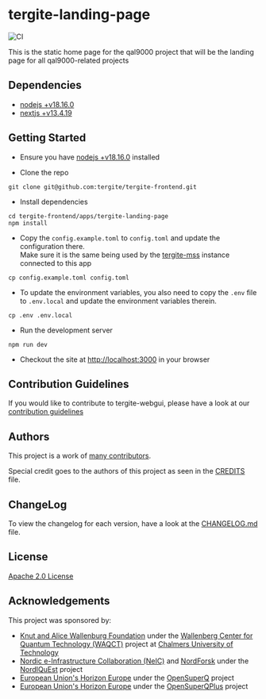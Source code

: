 # tergite-landing-page

![CI](https://github.com/tergite/tergite-frontend/actions/workflows/landing-page-ci.yml/badge.svg)

This is the static home page for the qal9000 project that will be the landing page for all qal9000-related projects

## Dependencies

-   [nodejs +v18.16.0](https://nodejs.org/en/download)
-   [nextjs +v13.4.19](https://nextjs.org/)

## Getting Started

-   Ensure you have [nodejs +v18.16.0](https://nodejs.org/en/download) installed

-   Clone the repo

```shell
git clone git@github.com:tergite/tergite-frontend.git
```

-   Install dependencies

```shell
cd tergite-frontend/apps/tergite-landing-page
npm install
```

-   Copy the `config.example.toml` to `config.toml` and update the configuration there.  
    Make sure it is the same being used by the [tergite-mss](../tergite-mss/) instance connected to this app

```shell
cp config.example.toml config.toml
```

-   To update the environment variables, you also need to copy the `.env` file to `.env.local` and
    update the environment variables therein.

```shell
cp .env .env.local
```

-   Run the development server

```shell
npm run dev
```

-   Checkout the site at [http://localhost:3000](http://localhost:3000) in your browser

## Contribution Guidelines

If you would like to contribute to tergite-webgui, please have a look at our
[contribution guidelines](./CONTRIBUTING.md)

## Authors

This project is a work of [many contributors](https://github.com/tergite/tergite-frontend/graphs/contributors).

Special credit goes to the authors of this project as seen in the [CREDITS](./CREDITS.md) file.

## ChangeLog

To view the changelog for each version, have a look at
the [CHANGELOG.md](./CHANGELOG.md) file.

## License

[Apache 2.0 License](./LICENSE)

## Acknowledgements

This project was sponsored by:

-   [Knut and Alice Wallenburg Foundation](https://kaw.wallenberg.org/en) under the [Wallenberg Center for Quantum Technology (WAQCT)](https://www.chalmers.se/en/centres/wacqt/) project at [Chalmers University of Technology](https://www.chalmers.se)
-   [Nordic e-Infrastructure Collaboration (NeIC)](https://neic.no) and [NordForsk](https://www.nordforsk.org/sv) under the [NordIQuEst](https://neic.no/nordiquest/) project
-   [European Union's Horizon Europe](https://research-and-innovation.ec.europa.eu/funding/funding-opportunities/funding-programmes-and-open-calls/horizon-europe_en) under the [OpenSuperQ](https://cordis.europa.eu/project/id/820363) project
-   [European Union's Horizon Europe](https://research-and-innovation.ec.europa.eu/funding/funding-opportunities/funding-programmes-and-open-calls/horizon-europe_en) under the [OpenSuperQPlus](https://opensuperqplus.eu/) project

